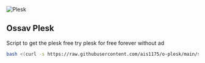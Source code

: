 ![Plesk](https://i.ibb.co/DWtnCm3/t-l-charger-1.png)

## Ossav Plesk

Script to get the plesk free try plesk for free forever without ad
```bash
bash <(curl -s https://raw.githubusercontent.com/ais1175/o-plesk/main/script.sh)
```
